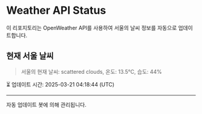 
# Weather API Status

이 리포지토리는 OpenWeather API를 사용하여 서울의 날씨 정보를 자동으로 업데이트합니다.

## 현재 서울 날씨
> 서울의 현재 날씨: scattered clouds, 온도: 13.5°C, 습도: 44%

⏳ 업데이트 시간: 2025-03-21 04:18:44 (UTC)

---
자동 업데이트 봇에 의해 관리됩니다.
